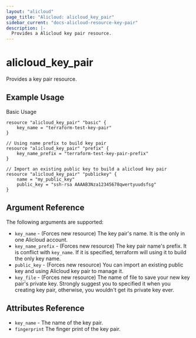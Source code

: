```yaml
---
layout: "alicloud"
page_title: "Alicloud: alicloud_key_pair"
sidebar_current: "docs-alicloud-resource-key-pair"
description: |-
  Provides a Alicloud key pair resource.
---
```


# alicloud\_key\_pair

Provides a key pair resource.

## Example Usage

Basic Usage

```
resource "alicloud_key_pair" "basic" {
	key_name = "terraform-test-key-pair"
}

// Using name prefix to build key pair
resource "alicloud_key_pair" "prefix" {
	key_name_prefix = "terraform-test-key-pair-prefix"
}

// Import an existing public key to build a alicloud key pair
resource "alicloud_key_pair" "publickey" {
    name = "my_public_key"
  	public_key = "ssh-rsa AAAAB3Nza12345678qwertyuudsfsg"
}
```
## Argument Reference

The following arguments are supported:

* `key_name` - (Forces new resource) The key pair's name. It is the only in one Alicloud account.
* `key_name_prefix` - (Forces new resource) The key pair name's prefix. It is conflict with `key_name`. If it is specified, terraform will using it to build the only key name.
* `public_key` - (Forces new resource) You can import an existing public key and using Alicloud key pair to manage it.
* `key_file` - (Forces new resource) The name of file to save your new key pair's private key. Strongly suggest you to specified it when you creating key pair, otherwise, you wouldn't get its private key ever.

## Attributes Reference

* `key_name` - The name of the key pair.
* `fingerprint` The finger print of the key pair.
